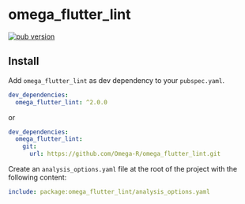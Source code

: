 # omega_flutter_lint
[![pub version](https://img.shields.io/pub/v/omega_flutter_lint?logo=dart)](https://pub.dev/packages/omega_flutter_lint)

## Install

Add `omega_flutter_lint` as dev dependency to your `pubspec.yaml`.
```yaml
dev_dependencies:
  omega_flutter_lint: ^2.0.0
```
or
```yaml
dev_dependencies:
  omega_flutter_lint:
    git:
      url: https://github.com/Omega-R/omega_flutter_lint.git
```

Create an `analysis_options.yaml` file at the root of the project with the following content:

```yaml
include: package:omega_flutter_lint/analysis_options.yaml
```
